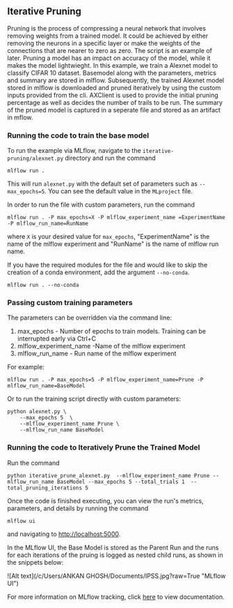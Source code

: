 ## Iterative Pruning
Pruning is the process of compressing a neural network that involves removing weights from a trained model.
It could be achieved by either removing the neurons in a specific layer or make the weights of the connections 
that are nearer to zero as zero. The script is an example of later. Pruning a model has an impact on
accuracy of the model, while it makes the model lightwieght. In this example, we train a Alexnet model to classify 
CIFAR 10 dataset. Basemodel along with the parameters, metrics and summary are stored in mlflow.
Subsequently, the trained Alexnet model stored in mlflow is downloaded and pruned iteratively by using the custom 
inputs provided from the cli. AXClient is used to provide the initial pruning percentage as well as decides the number
of trails to be run. The summary of the pruned model is captured in a seperate file and stored as an artifact in mflow.


### Running the code to train the base model

To run the example via MLflow, navigate to the `iterative-pruning/alexnet.py` directory and run the command

```
mlflow run .
```

This will run `alexnet.py` with the default set of parameters such as  `--max_epochs=5`. You can see the default value in the `MLproject` file.

In order to run the file with custom parameters, run the command

```
mlflow run . -P max_epochs=X -P mlflow_experiment_name =ExperimentName -P mlflow_run_name=RunName
```

where `X` is your desired value for `max_epochs`, "ExperimentName" is the name of the mlflow experiment and "RunName" 
is the name of mlflow run name.

If you have the required modules for the file and would like to skip the creation of a conda environment, add the argument `--no-conda`.

```
mlflow run . --no-conda

```


### Passing custom training parameters

The parameters can be overridden via the command line:

1. max_epochs - Number of epochs to train models. Training can be interrupted early via Ctrl+C
2. mlflow_experiment_name -Name of the mlflow experiment
3. mlflow_run_name - Run name of the mlflow experiment


For example:
```
mlflow run . -P max_epochs=5 -P mlflow_experiment_name=Prune -P mlflow_run_name=BaseModel
```

Or to run the training script directly with custom parameters:
```
python alexnet.py \
    --max_epochs 5  \
    --mlflow_experiment_name Prune \
    --mlflow_run_name BaseModel
```


### Running the code to Iteratively Prune the Trained Model

Run the command

 `python iterative_prune_alexnet.py  --mlflow_experiment_name Prune --mlflow_run_name BaseModel --max_epochs 5 --total_trials 1  --total_pruning_iterations 5`
  

Once the code is finished executing, you can view the run's metrics, parameters, and details by running the command

```
mlflow ui
```

and navigating to [http://localhost:5000](http://localhost:5000).

In the MLflow UI, the Base Model is stored as the Parent Run and the runs for each iterations of the pruing is logged as nested child runs, as shown in the
snippets below:

![Alt text](/c/Users/ANKAN GHOSH/Documents/IPSS.jpg?raw=True "MLflow UI")

For more information on MLflow tracking, click [here](https://www.mlflow.org/docs/latest/tracking.html#mlflow-tracking) to view documentation.